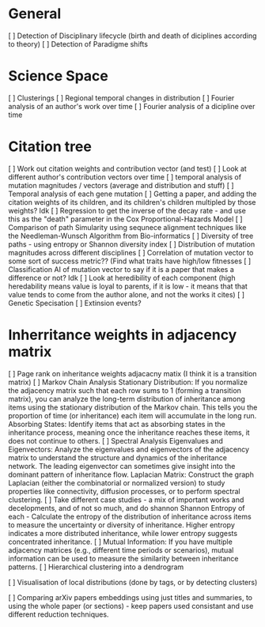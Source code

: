 
# General
[ ] Detection of Disciplinary lifecycle (birth and death of diciplines according to theory)
[ ] Detection of Paradigme shifts


# Science Space
[ ] Clusterings
[ ] Regional temporal changes in distribution
[ ] Fourier analysis of an author's work over time
[ ] Fourier analysis of a dicipline over time

# Citation tree
[ ] Work out citation weights and contribution vector (and test)
[ ] Look at different author's contribution vectors over time
[ ] temporal analysis of mutation magnitudes / vectors (average and distribution and stuff)
[ ] Temporal analysis of each gene mutation
[ ] Getting a paper, and adding the citation weights of its children, and its children's children multipled by those weights? Idk
[ ] Regression to get the inverse of the decay rate - and use this as the "death" parameter in the Cox Proportional-Hazards Model
[ ] Comparison of path Simularity using sequnece alignment techniques like the Needleman-Wunsch Algorithm from Bio-informatics
[ ] Diversity of tree paths - using entropy or Shannon diversity index
[ ] Distribution of mutation magnitudes across different disciplines
[ ] Correlation of mutation vector to some sort of success metric?? (Find what traits have high/low fitnesses
[ ] Classification AI of mutation vector to say if it is a paper that makes a difference or not? Idk
[ ] Look at heredibility of each component (high heredability means value is loyal to parents, if it is low - it means that that value tends to come from the author alone, and not the works it cites)
[ ] Genetic Specisation
[ ] Extinsion events?



# Inherritance weights in adjacency matrix
[ ] Page rank on inheritance weights adjacacny matix (I think it is a transition matrix)
[ ] Markov Chain Analysis Stationary Distribution: If you normalize the adjacency matrix such that each row sums to 1 (forming a transition matrix), you can analyze the long-term distribution of inheritance among items using the stationary distribution of the Markov chain. This tells you the proportion of time (or inheritance) each item will accumulate in the long run.  Absorbing States: Identify items that act as absorbing states in the inheritance process, meaning once the inheritance reaches these items, it does not continue to others.
[ ] Spectral Analysis Eigenvalues and Eigenvectors: Analyze the eigenvalues and eigenvectors of the adjacency matrix to understand the structure and dynamics of the inheritance network. The leading eigenvector can sometimes give insight into the dominant pattern of inheritance flow.  Laplacian Matrix: Construct the graph Laplacian (either the combinatorial or normalized version) to study properties like connectivity, diffusion processes, or to perform spectral clustering.
[ ] Take different case studies - a mix of important works and decelopments, and of not so much, and do shannon Shannon Entropy of each - Calculate the entropy of the distribution of inheritance across items to measure the uncertainty or diversity of inheritance. Higher entropy indicates a more distributed inheritance, while lower entropy suggests concentrated inheritance.
[ ] Mutual Information: If you have multiple adjacency matrices (e.g., different time periods or scenarios), mutual information can be used to measure the similarity between inheritance patterns.
[ ] Hierarchical clustering into a dendrogram

[ ] Visualisation of local distributions (done by tags, or by detecting clusters)

[ ] Comparing arXiv papers embeddings using just titles and summaries, to using the whole paper (or sections) - keep papers used consistant and use different reduction techniques.














